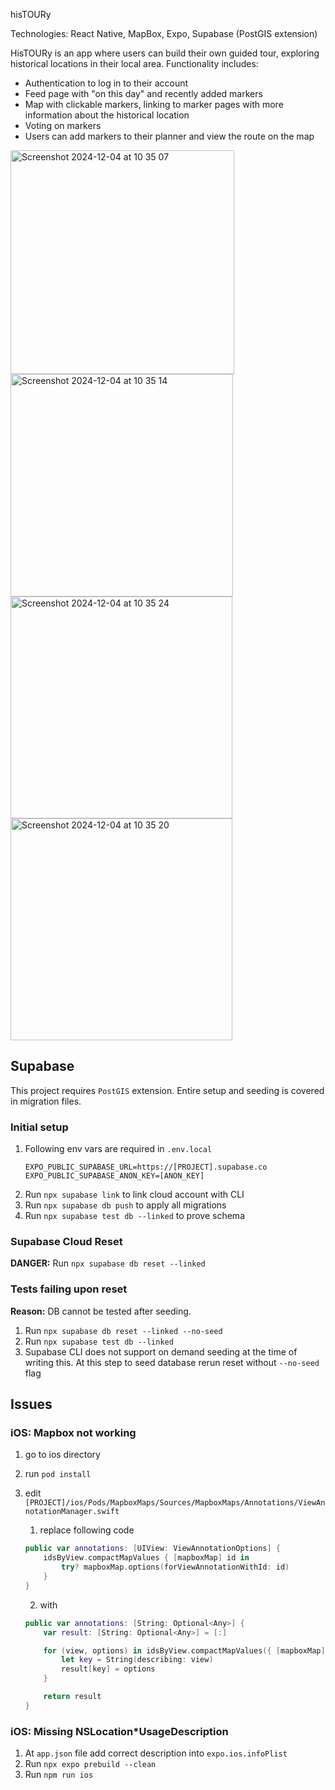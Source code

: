 hisTOURy

Technologies: React Native, MapBox, Expo, Supabase (PostGIS extension)

HisTOURy is an app where users can build their own guided tour, exploring historical locations in their local area. Functionality includes:
* Authentication to log in to their account
* Feed page with "on this day" and recently added markers
* Map with clickable markers, linking to marker pages with more information about the historical location
* Voting on markers
* Users can add markers to their planner and view the route on the map

<img width="358" alt="Screenshot 2024-12-04 at 10 35 07" src="https://github.com/user-attachments/assets/fb8ac5bd-0f03-406c-8c9b-ed6f0702de2d">
<img width="356" alt="Screenshot 2024-12-04 at 10 35 14" src="https://github.com/user-attachments/assets/c33f07f4-caab-478e-ac6f-28e02fc1f587">
<img width="355" alt="Screenshot 2024-12-04 at 10 35 24" src="https://github.com/user-attachments/assets/ad791081-b675-4d75-b57e-c32637144821">
<img width="355" alt="Screenshot 2024-12-04 at 10 35 20" src="https://github.com/user-attachments/assets/b24048e8-8eb2-4a08-86cf-68301a1b8a1c">



## Supabase

This project requires `PostGIS` extension. Entire setup and seeding is covered in migration files.

### Initial setup

1. Following env vars are required in `.env.local`
   ```
   EXPO_PUBLIC_SUPABASE_URL=https://[PROJECT].supabase.co
   EXPO_PUBLIC_SUPABASE_ANON_KEY=[ANON_KEY]
   ```
2. Run `npx supabase link` to link cloud account with CLI
3. Run `npx supabase db push` to apply all migrations
4. Run `npx supabase test db --linked` to prove schema

### Supabase Cloud Reset

**DANGER:** Run `npx supabase db reset --linked`

### Tests failing upon reset

**Reason:** DB cannot be tested after seeding.

1. Run `npx supabase db reset --linked --no-seed`
2. Run `npx supabase test db --linked`
3. Supabase CLI does not support on demand seeding at the time of writing this. At this step to seed database rerun reset without `--no-seed` flag

## Issues

### iOS: Mapbox not working

1. go to ios directory
2. run `pod install`
3. edit `[PROJECT]/ios/Pods/MapboxMaps/Sources/MapboxMaps/Annotations/ViewAnnotationManager.swift`

   1. replace following code

   ```swift
   public var annotations: [UIView: ViewAnnotationOptions] {
       idsByView.compactMapValues { [mapboxMap] id in
           try? mapboxMap.options(forViewAnnotationWithId: id)
       }
   }
   ```

   2. with

   ```swift
   public var annotations: [String: Optional<Any>] {
       var result: [String: Optional<Any>] = [:]

       for (view, options) in idsByView.compactMapValues({ [mapboxMap] id in try? mapboxMap.options(forViewAnnotationWithId: id) }) {
           let key = String(describing: view)
           result[key] = options
       }

       return result
   }
   ```

### iOS: Missing NSLocation\*UsageDescription

1. At `app.json` file add correct description into `expo.ios.infoPlist`
2. Run `npx expo prebuild --clean`
3. Run `npm run ios`
